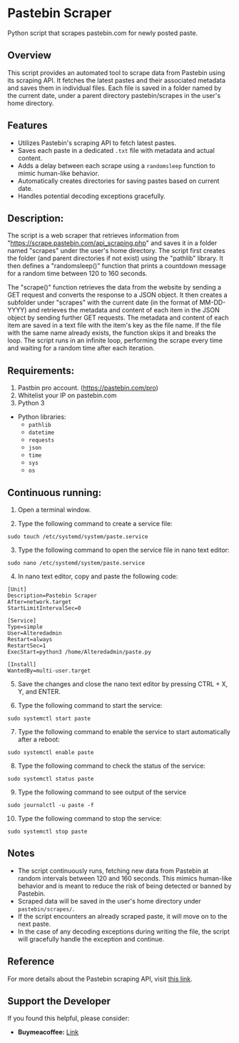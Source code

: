 # Pastebin Scraper

 Python script that scrapes pastebin.com for newly posted paste.

## Overview
This script provides an automated tool to scrape data from Pastebin using its scraping API. It fetches the latest pastes and their associated metadata and saves them in individual files. Each file is saved in a folder named by the current date, under a parent directory pastebin/scrapes in the user's home directory.

## Features
- Utilizes Pastebin's scraping API to fetch latest pastes.
- Saves each paste in a dedicated `.txt` file with metadata and actual content.
- Adds a delay between each scrape using a `randomsleep` function to mimic human-like behavior.
- Automatically creates directories for saving pastes based on current date.
- Handles potential decoding exceptions gracefully.

## Description:

The script is a web scraper that retrieves information from "https://scrape.pastebin.com/api_scraping.php" and saves it in a folder named "scrapes" 
under the user's home directory. The script first creates the folder (and parent directories if not exist) using the "pathlib" library. 
It then defines a "randomsleep()" function that prints a countdown message for a random time between 120 to 160 seconds.

The "scrape()" function retrieves the data from the website by sending a GET request and converts the response to a JSON object. 
It then creates a subfolder under "scrapes" with the current date (in the format of MM-DD-YYYY) and retrieves the metadata and content of each item 
in the JSON object by sending further GET requests. The metadata and content of each item are saved in a text file with the item's key as the file name. 
If the file with the same name already exists, the function skips it and breaks the loop. The script runs in an infinite loop, performing the scrape 
every time and waiting for a random time after each iteration.

## Requirements:

1. Pastbin pro account. (https://pastebin.com/pro)
2. Whitelist your IP on pastebin.com
3. Python 3
- Python libraries:
  - `pathlib`
  - `datetime`
  - `requests`
  - `json`
  - `time`
  - `sys`
  - `os`

## Continuous running:

1. Open a terminal window.

2. Type the following command to create a service file:

```
sudo touch /etc/systemd/system/paste.service
```

3. Type the following command to open the service file in nano text editor:

```
sudo nano /etc/systemd/system/paste.service
```

4. In nano text editor, copy and paste the following code:

```
[Unit]
Description=Pastebin Scraper
After=network.target
StartLimitIntervalSec=0

[Service]
Type=simple
User=Alteredadmin
Restart=always
RestartSec=1
ExecStart=python3 /home/Alteredadmin/paste.py

[Install]
WantedBy=multi-user.target

```

5. Save the changes and close the nano text editor by pressing CTRL + X, Y, and ENTER.

6. Type the following command to start the service:


```
sudo systemctl start paste
```

7. Type the following command to enable the service to start automatically after a reboot:


```
sudo systemctl enable paste

```

8. Type the following command to check the status of the service:

```
sudo systemctl status paste

```

9. Type the following command to see output of the service

```
sudo journalctl -u paste -f

```

10. Type the following command to stop the service:

```
sudo systemctl stop paste
```

## Notes

- The script continuously runs, fetching new data from Pastebin at random intervals between 120 and 160 seconds. This mimics human-like behavior and is meant to reduce the risk of being detected or banned by Pastebin.
- Scraped data will be saved in the user's home directory under `pastebin/scrapes/`.
- If the script encounters an already scraped paste, it will move on to the next paste.
- In the case of any decoding exceptions during writing the file, the script will gracefully handle the exception and continue.


## Reference
For more details about the Pastebin scraping API, visit [this link](https://pastebin.com/doc_api).


## Support the Developer
If you found this helpful, please consider:
- **Buymeacoffee:** [Link](http://buymeacoffee.com/alteredadmin)
